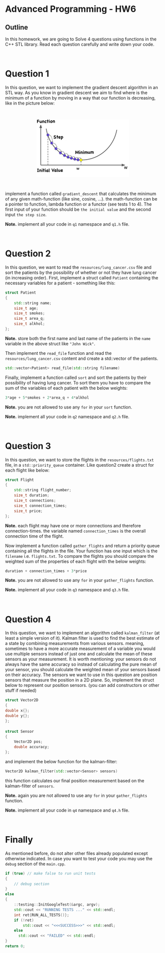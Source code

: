 # Advanced Programming - HW6

## Outline
In this homework, we are going to Solve 4 questions using functions in the C++ STL library. Read each question carefully and write down your code.

</br>

# Question 1
In this question, we want to implement the gradient descent algorithm in an STL way. As you know in gradient descent we aim to find where is the minimum of a function by moving in a way that our function is decreasing, like in the picture below:

<br>
<p align="center">
<img src="resources/gradient_descent.jpeg" alt="minor"
title="minor" width="300" align="middle" />
</p>
<br>

implement a function called `gradient_descent` that calculates the minimum of any given math-function (like sine, cosine, ...). the math-function can be a pointer to function, lambda function or a functor (see tests 1 to 4). The first input of your function should be `the initial value` and the second input `the step size`.

**Note.** implement all your code in `q1` namespace and `q1.h` file.

</br>

# Question 2
In this question, we want to read the `resources/lung_cancer.csv` file and sort the patients by the possibility of whether or not they have lung cancer (in increasing order).
First, implement a struct called `Patient` containing the necessary variables for a patient - something like this:

```cpp
struct Patient
{
	std::string name;
	size_t age;
	size_t smokes;
	size_t area_q;
	size_t alkhol;
};
```

**Note.** store both the first name and last name of the patients in the `name` variable in the above struct like `"John Wick"`.

Then implement the `read_file` function and read the `resources/lung_cancer.csv` content and create a std::vector of the patients.

```cpp
std::vector<Patient> read_file(std::string filename)
```

Finally, implement a function called `sort` and sort the patients by their possibility of having lung cancer. To sort them you have to compare the sum of the variables of each patient with the below weights:

```cpp
3*age + 5*smokes + 2*area_q + 4*alkhol
```
**Note.** you are not allowed to use any `for` in your `sort` function.

**Note.** implement all your code in `q2` namespace and `q2.h` file.

</br> 

# Question 3
In this question, we want to store the flights in the `resources/flights.txt` file, in a `std::priority_queue` container.
Like question2 create a struct for each flight like below:

```cpp
struct Flight
{
	std::string flight_number;
	size_t duration;
	size_t connections;
	size_t connection_times;
	size_t price;
};
```

**Note.** each flight may have one or more connections and therefore connection-times. the variable named `connection_times` is the overall connection time of the flight.

Now implement a function called `gather_flights` and return a priority queue containing all the flights in the file. Your function has one input which is the `filename` i.e. `flights.txt`. To compare the flights you should compare the weighted sum of the properties of each flight with the below weights:

```cpp
duration + connection_times + 3*price
```

**Note.** you are not allowed to use any `for` in your `gather_flights` function.

**Note.** implement all your code in `q3` namespace and `q3.h` file.

</br>

# Question 4
In this question, we want to implement an algorithm called `kalman_filter` (at least a simple version of it).
Kalman filter is used to find the best estimate of a state by combining measurements from various sensors. meaning, sometimes to have a more accurate measurement of a variable you would use multiple sensors instead of just one and calculate the mean of these sensors as your measurement. It is worth mentioning: your sensors do not always have the same accuracy so instead of calculating the pure mean of your sensor, you should calculate the weighted mean of your sensors based on their accuracy.
The sensors we want to use in this question are position sensors that measure the position in a 2D plane.
So, implement the struct below to represent our position sensors. (you can add constructors or other stuff if needed)

```cpp
struct Vector2D
{
double x{};
double y{}; 
};

struct Sensor
{
	Vector2D pos;
	double accuracy;    
};
```

and implement the below function for the kalman-filter:

```cpp
Vector2D kalman_filter(std::vector<Sensor> sensors)
```

this function calculates our final position measurement based on the kalman-filter of `sensors`.

**Note.** again you are not allowed to use any `for` in your `gather_flights` function.

**Note.** implement all your code in `q4` namespace and `q4.h` file.


</br>

# Finally
As mentioned before, do not alter other files already populated except otherwise indicated. In case you want to test your code you may use the `debug` section of the `main.cpp`.

```cpp
if (true) // make false to run unit tests  
{ 
	// debug section 
}  
else  
{  
	::testing::InitGoogleTest(&argc, argv);  
	std::cout << "RUNNING TESTS ..." << std::endl;  
	int ret{RUN_ALL_TESTS()};  
	if (!ret)  
		std::cout << "<<<SUCCESS>>>" << std::endl;  
	else  
	  std::cout << "FAILED" << std::endl;  
}  
return 0;
```
<br/>